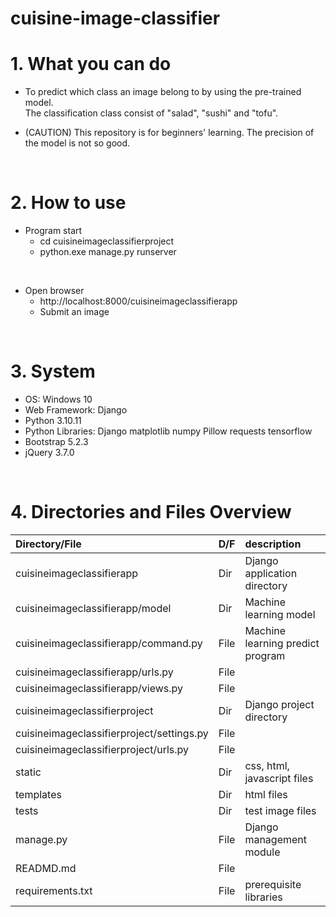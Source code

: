# cuisine-image-classifier

# 1. What you can do

* To predict which class an image belong to by using the pre-trained model.<br>
  The classification class consist of "salad", "sushi" and "tofu".

* (CAUTION) This repository is for beginners' learning.  The precision of the model is not so good.

<br>

# 2. How to use

* Program start
  * cd cuisineimageclassifierproject
  * python.exe manage.py runserver

<br>

* Open browser
  * http://localhost:8000/cuisineimageclassifierapp
  * Submit an image


<br>

# 3. System
* OS: Windows 10
* Web Framework: Django
* Python 3.10.11
* Python Libraries: Django matplotlib numpy Pillow requests tensorflow
* Bootstrap 5.2.3
* jQuery 3.7.0

<br>

# 4. Directories and Files Overview

| Directory/File |D/F| description |
| :------------- | :-| :---------- |
| cuisineimageclassifierapp | Dir | Django application directory |
| cuisineimageclassifierapp/model | Dir | Machine learning model |
| cuisineimageclassifierapp/command.py | File | Machine learning predict program |
| cuisineimageclassifierapp/urls.py | File ||
| cuisineimageclassifierapp/views.py | File ||
| cuisineimageclassifierproject | Dir | Django project directory |
| cuisineimageclassifierproject/settings.py | File ||
| cuisineimageclassifierproject/urls.py | File ||
| static | Dir | css, html, javascript files |
| templates | Dir | html files |
| tests | Dir | test image files |
| manage.py | File | Django management module |
| READMD.md | File ||
| requirements.txt | File | prerequisite libraries |
